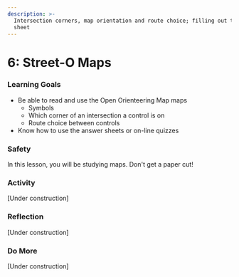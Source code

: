 ```yaml
---
description: >-
  Intersection corners, map orientation and route choice; filling out the answer
  sheet
---
```


# 6: Street-O Maps

### **Learning Goals**

* Be able to read and use the Open Orienteering Map maps
  * Symbols
  * Which corner of an intersection a control is on
  * Route choice between controls
* Know how to use the answer sheets or on-line quizzes

### Safety

In this lesson, you will be studying maps. Don't get a paper cut!

### Activity

\[Under construction\]

### Reflection

\[Under construction\]

### Do More

\[Under construction\]

